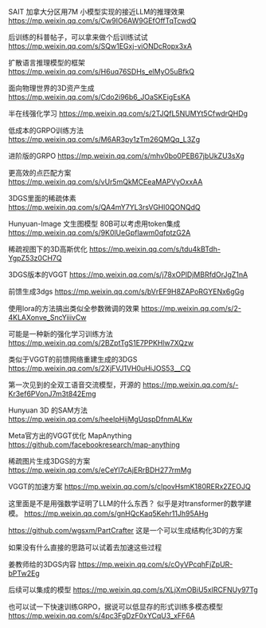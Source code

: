 SAIT 加拿大分区用7M 小模型实现的接近LLM的推理效果
https://mp.weixin.qq.com/s/Cw9IO6AW9GEfOffTqTcwdQ

后训练的科普帖子，可以拿来做个后训练试试
https://mp.weixin.qq.com/s/SQw1EGxj-viONDcRopx3xA

扩散语言推理模型的框架
https://mp.weixin.qq.com/s/H6uq76SDHs_elMyO5uBfkQ

面向物理世界的3D资产生成
https://mp.weixin.qq.com/s/Cdo2i96b6_JOaSKEigEsKA

半在线强化学习
https://mp.weixin.qq.com/s/2TJQfL5NUMYt5CfwdrQHDg

低成本的GRPO训练方法
https://mp.weixin.qq.com/s/M6AR3py1zTm26QMQq_L3Zg

进阶版的GRPO
https://mp.weixin.qq.com/s/mhv0bo0PEB67jbUkZU3sXg

更高效的点匹配方案
https://mp.weixin.qq.com/s/vUr5mQkMCEeaMAPVyOxxAA

3DGS里面的稀疏体素
https://mp.weixin.qq.com/s/QA4mY7YL3rsVGHl0QONQdQ

Hunyuan-Image 文生图模型 80B可以考虑用token集成
https://mp.weixin.qq.com/s/9K0lUeGpflawm0qfptzG2A

稀疏视图下的3D高斯优化
https://mp.weixin.qq.com/s/tdu4kBTdh-YgpZ53z0CH7Q

3DGS版本的VGGT
https://mp.weixin.qq.com/s/j78xOPlDjMBRfdOrJgZ1nA

前馈生成3dgs
https://mp.weixin.qq.com/s/bVrEF9H8ZAPoRGYENx6gGg

使用lora的方法搞出类似全参数微调的效果
https://mp.weixin.qq.com/s/2-4KLAXonve_SncYiiivCw

可能是一种新的强化学习训练方法
https://mp.weixin.qq.com/s/2BZptTgS1E7PPKHlw7XQzw

类似于VGGT的前馈网络重建生成的3DGS
https://mp.weixin.qq.com/s/2XjFVJ1VH0uHiJOS53__CQ

第一次见到的全双工语音交流模型，开源的
https://mp.weixin.qq.com/s/-Kr3ef6PVonJ7m3t842Emg

Hunyuan 3D 的SAM方法
https://mp.weixin.qq.com/s/heeIpHijMgUqspDfnmALKw

Meta官方出的VGGT优化 MapAnything
https://github.com/facebookresearch/map-anything

稀疏图片生成3DGS的方案
https://mp.weixin.qq.com/s/eCeYl7cAjERrBDH277rmMg

VGGT的加速方案
https://mp.weixin.qq.com/s/cIpovHsmK180RERx2ZEOJQ

这里面是不是用强数学证明了LLM的什么东西？ 似乎是对transformer的数学建模。
https://mp.weixin.qq.com/s/gnHQcKaq5Kehr11Jh95AHg

https://github.com/wgsxm/PartCrafter
这是一个可以生成结构化3D的方案

如果没有什么直接的思路可以试着去加速这些过程

姜教师给的3DGS内容
https://mp.weixin.qq.com/s/cOyVPcqhFjZpUR-bPTw2Eg

后续可以集成的模型
https://mp.weixin.qq.com/s/XLjXmOBiU5xIRCFNUy97Tg

也可以试一下快速训练GRPO，据说可以低显存的形式训练多模态模型
https://mp.weixin.qq.com/s/4pc3FgDzF0xYCqU3_xFF6A